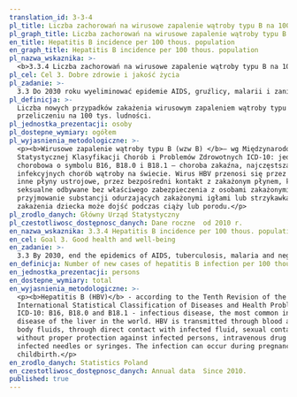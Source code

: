 ```yaml
---
translation_id: 3-3-4
pl_title: Liczba zachorowań na wirusowe zapalenie wątroby typu B na 100 tys. ludności
pl_graph_title: Liczba zachorowań na wirusowe zapalenie wątroby typu B na 100 tys. ludności
en_title: Hepatitis B incidence per 100 thous. population
en_graph_title: Hepatitis B incidence per 100 thous. population
pl_nazwa_wskaznika: >-
  <b>3.3.4 Liczba zachorowań na wirusowe zapalenie wątroby typu B na 100 tys. ludności</b>
pl_cel: Cel 3. Dobre zdrowie i jakość życia
pl_zadanie: >-
  3.3 Do 2030 roku wyeliminować epidemie AIDS, gruźlicy, malarii i zaniedbanych chorób tropikalnych oraz zwalczyć wirusowe zapalenie wątroby, choroby przenoszone przez wodę oraz inne choroby zakaźne.
pl_definicja: >-
  Liczba nowych przypadków zakażenia wirusowym zapaleniem wątroby typu B w
  przeliczeniu na 100 tys. ludności.
pl_jednostka_prezentacji: osoby
pl_dostepne_wymiary: ogółem
pl_wyjasnienia_metodologiczne: >-
  <p><b>Wirusowe zapalenie wątroby typu B (wzw B) </b>– wg Międzynarodowej
  Statystycznej Klasyfikacji Chorób i Problemów Zdrowotnych ICD-10: jednostka
  chorobowa o symbolu B16, B18.0 i B18.1 – choroba zakaźna, najczęstsza z
  infekcyjnych chorób wątroby na świecie. Wirus HBV przenosi się przez krew i
  inne płyny ustrojowe, przez bezpośredni kontakt z zakażonym płynem, kontakty
  seksualne odbywane bez właściwego zabezpieczenia z osobami zakażonymi, dożylne
  przyjmowanie substancji odurzających zakażonymi igłami lub strzykawkami. Do
  zakażenia dziecka może dojść podczas ciąży lub porodu.</p>
pl_zrodlo_danych: Główny Urząd Statystyczny
pl_czestotliwosc_dostępnosc_danych: Dane roczne  od 2010 r.
en_nazwa_wskaznika: 3.3.4 Hepatitis B incidence per 100 thous. population
en_cel: Goal 3. Good health and well-being
en_zadanie: >-
  3.3 By 2030, end the epidemics of AIDS, tuberculosis, malaria and neglected tropical diseases and combat hepatitis, water-borne diseases and other communicable diseases
en_definicja: Number of new cases of hepatitis B infection per 100 thous. population.
en_jednostka_prezentacji: persons
en_dostepne_wymiary: total
en_wyjasnienia_metodologiczne: >-
  <p><b>Hepatitis B (HBV)</b> - according to the Tenth Revision of the
  International Statistical Classification of Diseases and Health Problems
  ICD-10: B16, B18.0 and B18.1 - infectious disease, the most common infectious
  disease of the liver in the world. HBV is transmitted through blood and other
  body fluids, through direct contact with infected fluid, sexual contacts
  without proper protection against infected persons, intravenous drug use with
  infected needles or syringes. The infection can occur during pregnancy or
  childbirth.</p>
en_zrodlo_danych: Statistics Poland
en_czestotliwosc_dostępnosc_danych: Annual data  Since 2010.
published: true
---
```

